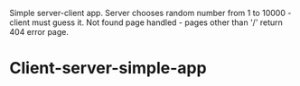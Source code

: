 Simple server-client app.
Server chooses random number from 1 to 10000 - client must guess it.
Not found page handled - pages other than '/' return 404 error page.
# Client-server-simple-app
